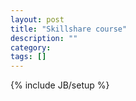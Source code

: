 ```yaml
---
layout: post
title: "Skillshare course"
description: ""
category: 
tags: []
---
```

{% include JB/setup %}
